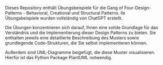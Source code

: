 # 

Dieses Repository enthält Übungsbeispiele für die Gang of Four-Design-Patterns - Behavioral, Creational und Structural Patterns. 
lle Übungsbeispiele wurden vollständig von ChatGPT erstellt.

Die Übungen konzentrieren sich darauf, Ihnen eine solide Grundlage für das Verständnis und die Implementierung dieser 
Design Patterns zu bieten. Sie enthalten jeweils eine detaillierte Beschreibung des Musters sowie grundlegende Code-Strukturen, 
die Sie selbst implementieren können.

Außerdem sind UML-Diagramme beigefügt, die diese Muster visualisieren. Hierfür ist das Python Package PlantUML notwendig.
